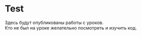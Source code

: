 # Test
Здесь будут опубликованы работы с уроков.  
Кто не был на уроке желательно посмотреть и изучить код.
